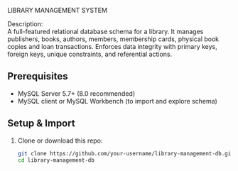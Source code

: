 LIBRARY MANAGEMENT SYSTEM

Description:  
A full-featured relational database schema for a library. It manages publishers, books, authors, members, membership cards, physical book copies and loan transactions. Enforces data integrity with primary keys, foreign keys, unique constraints, and referential actions.


## Prerequisites  
- MySQL Server 5.7+ (8.0 recommended)  
- MySQL client or MySQL Workbench (to import and explore schema)

## Setup & Import  
1. Clone or download this repo:  
   ```bash
   git clone https://github.com/your-username/library-management-db.git
   cd library-management-db
